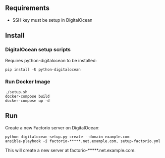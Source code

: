 ## Requirements
- SSH key must be setup in DigitalOcean

## Install
### DigitalOcean setup scripts
Requires python-digitalocean to be installed:
```
pip install -U python-digitalocean
```

### Run Docker Image
```
./setup.sh
docker-compose build
docker-compose up -d
```

## Run
Create a new Factorio server on DigitalOcean:
```
python digitalocean-setup.py create --domain example.com
ansible-playbook -i factorio-*****.net.example.com, setup-factorio.yml
```

This will create a new server at factorio-*****.net.example.com.
